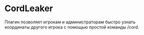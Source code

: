 # CordLeaker
Плагин позволяет игрокам и администраторам быстро узнать координаты другого игрока с помощью простой команды /cord.
